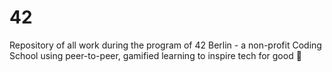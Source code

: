 # 42
Repository of all work during the program of 42 Berlin - a non-profit Coding School using peer-to-peer, gamified learning to inspire tech for good 🚀 
